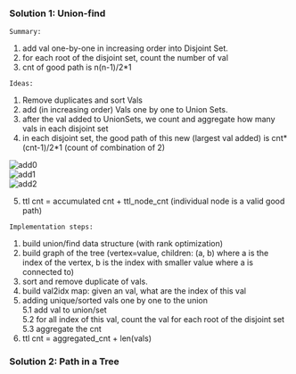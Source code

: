 ### Solution 1:  Union-find
`Summary:`
1. add val one-by-one in increasing order into Disjoint Set.  
2. for each root of the disjoint set, count the number of val
3. cnt of good path is n(n-1)/2*1


`Ideas:`
1. Remove duplicates and sort Vals  
2. add (in increasing order) Vals one by one to Union Sets.  
3. after the val added to UnionSets, we count and aggregate how many vals in each disjoint set
4. in each disjoint set, the good path of this new (largest val added) is cnt*(cnt-1)/2*1 (count of combination of 2)

![add0](https://github.com/1688168/Docs/blob/main/objs/2421_0.png "Adding Zero")  
![add1](https://github.com/1688168/Docs/blob/main/objs/2421_1.png "Adding One")  
![add2](https://github.com/1688168/Docs/blob/main/objs/2421_2.png "Adding Two")  
 
 5. ttl cnt = accumulated cnt + ttl_node_cnt (individual node is a valid good path)
 
`Implementation steps:`
 1. build union/find data structure (with rank optimization)  
 2. build graph of the tree (vertex=value, children: (a, b) where a is the index of the vertex, b is the index with smaller value where a is connected to)  
 3. sort and remove duplicate of vals.  
 4. build val2idx map: given an val, what are the index of this val  
 5. adding unique/sorted vals one by one to the union  
  5.1 add val to union/set  
  5.2 for all index of this val, count the val for each root of the disjoint set  
  5.3 aggregate the cnt  
 6. ttl cnt = aggregated_cnt + len(vals)  
 
 
 
### Solution 2:  Path in a Tree
